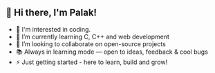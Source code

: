 ## 👋 Hi there, I'm Palak! 

- 👀 I'm interested in coding.
- 🌱 I’m currently learning C, C++ and web development
- 🤝 I’m looking to collaborate on open-source projects
- 📚 Always in learning mode — open to ideas, feedback & cool bugs 
- ⚡ Just getting started - here to learn, build and grow!
